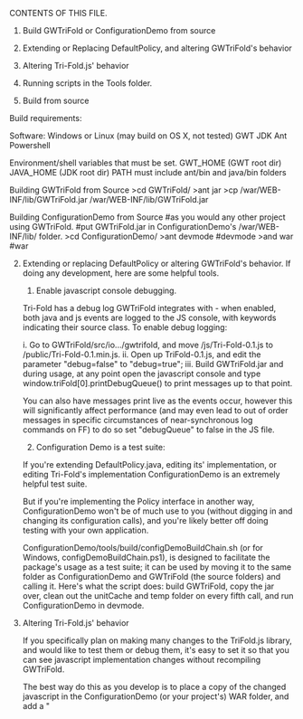 CONTENTS OF THIS FILE.
1. Build GWTriFold or ConfigurationDemo from source
2. Extending or Replacing DefaultPolicy, and altering GWTriFold's behavior
3. Altering Tri-Fold.js' behavior
4. Running scripts in the Tools folder.

1. Build from source

Build requirements:

Software:
	Windows or Linux
		(may build on OS X, not tested)
	GWT
	JDK
	Ant
	Powershell

Environment/shell variables that must be set.
	GWT_HOME (GWT root dir)
	JAVA_HOME (JDK root dir)
	PATH must include ant/bin and java/bin folders
	
Building GWTriFold from Source
	>cd GWTriFold/
	>ant jar
	>cp /war/WEB-INF/lib/GWTriFold.jar <yourPackage>/war/WEB-INF/lib/GWTriFold.jar
	
Building ConfigurationDemo from Source
	#as you would any other project using GWTriFold.
	#put GWTriFold.jar in ConfigurationDemo's /war/WEB-INF/lib/ folder.
	>cd ConfigurationDemo/
	>ant devmode #devmode
	>and war #war

2. Extending or replacing DefaultPolicy or altering GWTriFold's behavior.
	If doing any development, here are some helpful tools.

	1. Enable javascript console debugging.
	
	Tri-Fold has a debug log GWTriFold integrates with - when enabled, both java and js events are logged to the JS console, with keywords indicating their source class. To enable debug logging:
	
	i. Go to GWTriFold/src/io.../gwtrifold, and move /js/Tri-Fold-0.1.js to /public/Tri-Fold-0.1.min.js. 
	ii. Open up TriFold-0.1.js, and edit the parameter "debug=false" to "debug=true";
	iii. Build GWTriFold.jar and during usage, at any point open the javascript console and type window.triFold[0].printDebugQueue() to print messages up to that point.
	
	You can also have messages print live as the events occur, however this will significantly affect performance (and may even lead to out of order messages in specific circumstances of near-synchronous log commands on FF) to do so set "debugQueue" to false in the JS file.
	
	2. Configuration Demo is a test suite:
	
	If you're extending DefaultPolicy.java, editing its' implementation, or editing Tri-Fold's implementation ConfigurationDemo is an extremely helpful test suite.
	
	But if you're implementing the Policy interface in another way, ConfigurationDemo won't be of much use to you (without digging in and changing its configuration calls), and you're likely better off doing testing with your own application. 	
	
	ConfigurationDemo/tools/build/configDemoBuildChain.sh (or for Windows, configDemoBuildChain.ps1), is designed to facilitate the package's usage as a test suite; it can be used by moving it to the same folder as ConfigurationDemo and GWTriFold (the source folders) and calling it. Here's what the script does: build GWTriFold, copy the jar over, clean out the unitCache and temp folder on every fifth call, and run ConfigurationDemo in devmode.
	
3. Altering Tri-Fold.js' behavior

	If you specifically plan on making many changes to the TriFold.js library, and would like to test them or debug them, it's easy to set it so that you can see javascript implementation changes without recompiling GWTriFold.

	The best way do this as you develop is to place a copy of the changed javascript in the ConfigurationDemo (or your project's) WAR folder, and add a "<script src='TriFold-A.B.js' />" line to ConfigurationDemo.html placed after the GWT noCache js is loaded. 
	
	Alternatively, you can remove the minified version from the GWTriFold module and add the in-development to the public folder and the module XML file of Configuration Demo. 
	
4. If you want to rebuild static files in the /public/ directory from changed sources in the /tools/ directory:
	Certain static files used in the public directory are generated from components in the /tools/ directory of each package. These only need to be generated once each release - for your convenience, the built static files included in the public folder of the source tree.
	
	If you'd like to rebuild them, some of them will require extra software (with genResponsiveFonts, you will need cygwin, bash, or a careful porting to PowerShell SED and AWK idiosyncrasies. Minifying the js requires a JS minifier.)	
